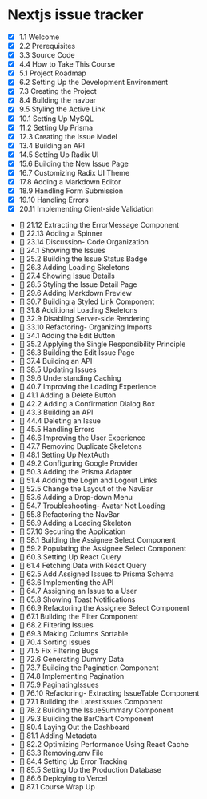 # Nextjs issue tracker

- [x] 1.1 Welcome
- [x] 2.2 Prerequisites
- [x] 3.3 Source Code
- [x] 4.4 How to Take This Course
- [x] 5.1 Project Roadmap
- [x] 6.2 Setting Up the Development Environment
- [x] 7.3 Creating the Project
- [x] 8.4 Building the navbar
- [x] 9.5 Styling the Active Link
- [x] 10.1 Setting Up MySQL
- [x] 11.2 Setting Up Prisma
- [x] 12.3 Creating the Issue Model
- [x] 13.4 Building an API
- [x] 14.5 Setting Up Radix UI
- [x] 15.6 Building the New Issue Page
- [x] 16.7 Customizing Radix UI Theme
- [x] 17.8 Adding a Markdown Editor
- [x] 18.9 Handling Form Submission
- [x] 19.10 Handling Errors
- [x] 20.11 Implementing Client-side Validation
- [] 21.12 Extracting the ErrorMessage Component
- [] 22.13 Adding a Spinner
- [] 23.14 Discussion- Code Organization
- [] 24.1 Showing the Issues
- [] 25.2 Building the Issue Status Badge
- [] 26.3 Adding Loading Skeletons
- [] 27.4 Showing Issue Details
- [] 28.5 Styling the Issue Detail Page
- [] 29.6 Adding Markdown Preview
- [] 30.7 Building a Styled Link Component
- [] 31.8 Additional Loading Skeletons
- [] 32.9 Disabling Server-side Rendering
- [] 33.10 Refactoring- Organizing Imports
- [] 34.1 Adding the Edit Button
- [] 35.2 Applying the Single Responsibility Principle
- [] 36.3 Building the Edit Issue Page
- [] 37.4 Building an API
- [] 38.5 Updating Issues
- [] 39.6 Understanding Caching
- [] 40.7 Improving the Loading Experience
- [] 41.1 Adding a Delete Button
- [] 42.2 Adding a Confirmation Dialog Box
- [] 43.3 Building an API
- [] 44.4 Deleting an Issue
- [] 45.5 Handling Errors
- [] 46.6 Improving the User Experience
- [] 47.7 Removing Duplicate Skeletons
- [] 48.1 Setting Up NextAuth
- [] 49.2 Configuring Google Provider
- [] 50.3 Adding the Prisma Adapter
- [] 51.4 Adding the Login and Logout Links
- [] 52.5 Change the Layout of the NavBar
- [] 53.6 Adding a Drop-down Menu
- [] 54.7 Troubleshooting- Avatar Not Loading
- [] 55.8 Refactoring the NavBar
- [] 56.9 Adding a Loading Skeleton
- [] 57.10 Securing the Application
- [] 58.1 Building the Assignee Select Component
- [] 59.2 Populating the Assignee Select Component
- [] 60.3 Setting Up React Query
- [] 61.4 Fetching Data with React Query
- [] 62.5 Add Assigned Issues to Prisma Schema
- [] 63.6 Implementing the API
- [] 64.7 Assigning an Issue to a User
- [] 65.8 Showing Toast Notifications
- [] 66.9 Refactoring the Assignee Select Component
- [] 67.1 Building the Filter Component
- [] 68.2 Filtering Issues
- [] 69.3 Making Columns Sortable
- [] 70.4 Sorting Issues
- [] 71.5 Fix Filtering Bugs
- [] 72.6 Generating Dummy Data
- [] 73.7 Building the Pagination Component
- [] 74.8 Implementing Pagination
- [] 75.9 PaginatingIssues
- [] 76.10 Refactoring- Extracting IssueTable Component
- [] 77.1 Building the LatestIssues Component
- [] 78.2 Building the IssueSummary Component
- [] 79.3 Building the BarChart Component
- [] 80.4 Laying Out the Dashboard
- [] 81.1 Adding Metadata
- [] 82.2 Optimizing Performance Using React Cache
- [] 83.3 Removing.env File
- [] 84.4 Setting Up Error Tracking
- [] 85.5 Setting Up the Production Database
- [] 86.6 Deploying to Vercel
- [] 87.1 Course Wrap Up
